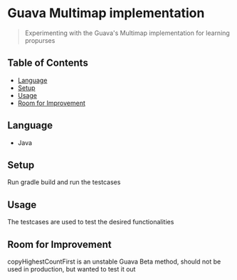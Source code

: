 # Guava Multimap implementation
> Experimenting with the Guava's Multimap implementation for learning propurses

## Table of Contents
* [Language](#Language)
* [Setup](#setup)
* [Usage](#usage)
* [Room for Improvement](#room-for-improvement)

## Language
- Java

## Setup
Run gradle build and run the testcases

## Usage
The testcases are used to test the desired functionalities

## Room for Improvement
copyHighestCountFirst is an unstable Guava Beta method, should not be used in production, but wanted to test it out